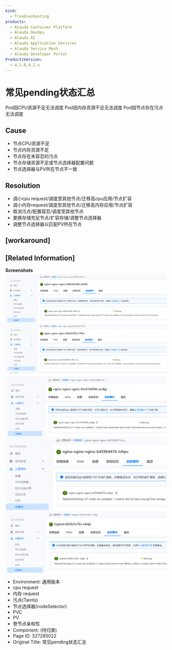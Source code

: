 ```yaml
---
kind:
  - Troubleshooting
products:
  - Alauda Container Platform
  - Alauda DevOps
  - Alauda AI
  - Alauda Application Services
  - Alauda Service Mesh
  - Alauda Developer Portal
ProductsVersion:
  - 4.1.0,4.2.x
---
```

<!-- A type of document that involves encountering a fault, diagnosing it, performing root cause analysis, and providing solutions. -->

# 常见pending状态汇总

Pod因CPU资源不足无法调度 Pod因内存资源不足无法调度 Pod因节点存在污点无法调度

## Cause
- 节点CPU资源不足
- 节点内存资源不足
- 节点存在未容忍的污点
- 节点存储资源不足或节点选择器配置问题
- 节点选择器与PV所在节点不一致

## Resolution
- 调小cpu request/调度至其他节点/迁移高cpu应用/节点扩容
- 调小内存request/调度至其他节点/迁移高内存应用/节点扩容
- 取消污点/配置容忍/调度至其他节点
- 更换存储充足节点/扩容存储/调整节点选择器
- 调整节点选择器以匹配PV所在节点

## [workaround]

## [Related Information]
**Screenshots**
![](assets/chang-jian-pendingzhuang-tai-hui-zong/image-2025-8-7_11-1-35.png)
![](assets/chang-jian-pendingzhuang-tai-hui-zong/image-2025-8-7_11-3-0.png)
![](assets/chang-jian-pendingzhuang-tai-hui-zong/image-2025-8-7_11-7-6.png)
![](assets/chang-jian-pendingzhuang-tai-hui-zong/image-2025-8-7_11-10-50.png)
![](assets/chang-jian-pendingzhuang-tai-hui-zong/image-2025-8-7_11-54-41.png)
- Environment: 通用版本
- cpu request
- 内存 request
- 污点(Taints)
- 节点选择器(nodeSelector)
- PVC
- PV
- 卷节点亲和性
- Component: (待归类)
- Page ID: 327285022
- Original Title: 常见pending状态汇总
